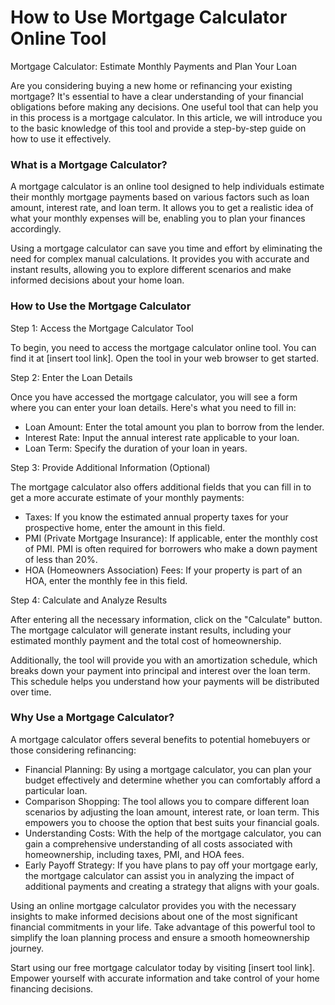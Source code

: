 How to Use Mortgage Calculator Online Tool
==========================================

Mortgage Calculator: Estimate Monthly Payments and Plan Your Loan

Are you considering buying a new home or refinancing your existing mortgage? It's essential to have a clear understanding of your financial obligations before making any decisions. One useful tool that can help you in this process is a mortgage calculator. In this article, we will introduce you to the basic knowledge of this tool and provide a step-by-step guide on how to use it effectively.

### What is a Mortgage Calculator?

A mortgage calculator is an online tool designed to help individuals estimate their monthly mortgage payments based on various factors such as loan amount, interest rate, and loan term. It allows you to get a realistic idea of what your monthly expenses will be, enabling you to plan your finances accordingly.

Using a mortgage calculator can save you time and effort by eliminating the need for complex manual calculations. It provides you with accurate and instant results, allowing you to explore different scenarios and make informed decisions about your home loan.

### How to Use the Mortgage Calculator

Step 1: Access the Mortgage Calculator Tool

To begin, you need to access the mortgage calculator online tool. You can find it at \[insert tool link\]. Open the tool in your web browser to get started.

Step 2: Enter the Loan Details

Once you have accessed the mortgage calculator, you will see a form where you can enter your loan details. Here's what you need to fill in:

- Loan Amount: Enter the total amount you plan to borrow from the lender.
- Interest Rate: Input the annual interest rate applicable to your loan.
- Loan Term: Specify the duration of your loan in years.

Step 3: Provide Additional Information (Optional)

The mortgage calculator also offers additional fields that you can fill in to get a more accurate estimate of your monthly payments:

- Taxes: If you know the estimated annual property taxes for your prospective home, enter the amount in this field.
- PMI (Private Mortgage Insurance): If applicable, enter the monthly cost of PMI. PMI is often required for borrowers who make a down payment of less than 20%.
- HOA (Homeowners Association) Fees: If your property is part of an HOA, enter the monthly fee in this field.

Step 4: Calculate and Analyze Results

After entering all the necessary information, click on the "Calculate" button. The mortgage calculator will generate instant results, including your estimated monthly payment and the total cost of homeownership.

Additionally, the tool will provide you with an amortization schedule, which breaks down your payment into principal and interest over the loan term. This schedule helps you understand how your payments will be distributed over time.

### Why Use a Mortgage Calculator?

A mortgage calculator offers several benefits to potential homebuyers or those considering refinancing:

- Financial Planning: By using a mortgage calculator, you can plan your budget effectively and determine whether you can comfortably afford a particular loan.
- Comparison Shopping: The tool allows you to compare different loan scenarios by adjusting the loan amount, interest rate, or loan term. This empowers you to choose the option that best suits your financial goals.
- Understanding Costs: With the help of the mortgage calculator, you can gain a comprehensive understanding of all costs associated with homeownership, including taxes, PMI, and HOA fees.
- Early Payoff Strategy: If you have plans to pay off your mortgage early, the mortgage calculator can assist you in analyzing the impact of additional payments and creating a strategy that aligns with your goals.

Using an online mortgage calculator provides you with the necessary insights to make informed decisions about one of the most significant financial commitments in your life. Take advantage of this powerful tool to simplify the loan planning process and ensure a smooth homeownership journey.

Start using our free mortgage calculator today by visiting \[insert tool link\]. Empower yourself with accurate information and take control of your home financing decisions.